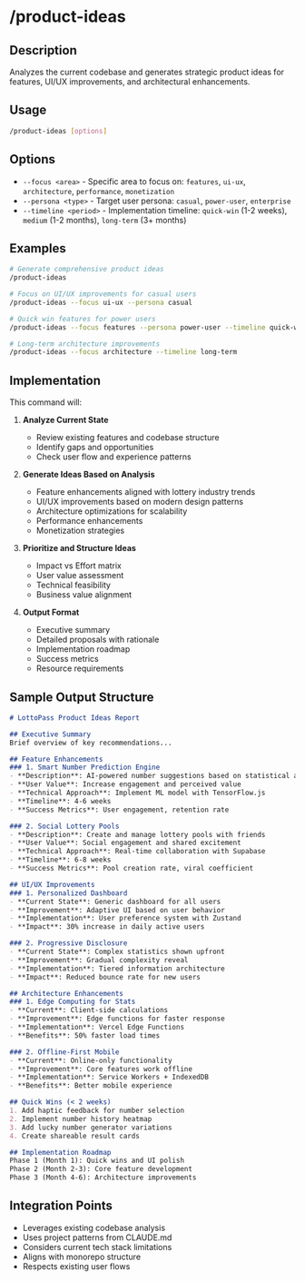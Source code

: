 # /product-ideas

## Description
Analyzes the current codebase and generates strategic product ideas for features, UI/UX improvements, and architectural enhancements.

## Usage
```bash
/product-ideas [options]
```

## Options
- `--focus <area>` - Specific area to focus on: `features`, `ui-ux`, `architecture`, `performance`, `monetization`
- `--persona <type>` - Target user persona: `casual`, `power-user`, `enterprise`
- `--timeline <period>` - Implementation timeline: `quick-win` (1-2 weeks), `medium` (1-2 months), `long-term` (3+ months)

## Examples
```bash
# Generate comprehensive product ideas
/product-ideas

# Focus on UI/UX improvements for casual users
/product-ideas --focus ui-ux --persona casual

# Quick win features for power users
/product-ideas --focus features --persona power-user --timeline quick-win

# Long-term architecture improvements
/product-ideas --focus architecture --timeline long-term
```

## Implementation

This command will:

1. **Analyze Current State**
   - Review existing features and codebase structure
   - Identify gaps and opportunities
   - Check user flow and experience patterns

2. **Generate Ideas Based on Analysis**
   - Feature enhancements aligned with lottery industry trends
   - UI/UX improvements based on modern design patterns
   - Architecture optimizations for scalability
   - Performance enhancements
   - Monetization strategies

3. **Prioritize and Structure Ideas**
   - Impact vs Effort matrix
   - User value assessment
   - Technical feasibility
   - Business value alignment

4. **Output Format**
   - Executive summary
   - Detailed proposals with rationale
   - Implementation roadmap
   - Success metrics
   - Resource requirements

## Sample Output Structure

```markdown
# LottoPass Product Ideas Report

## Executive Summary
Brief overview of key recommendations...

## Feature Enhancements
### 1. Smart Number Prediction Engine
- **Description**: AI-powered number suggestions based on statistical analysis
- **User Value**: Increase engagement and perceived value
- **Technical Approach**: Implement ML model with TensorFlow.js
- **Timeline**: 4-6 weeks
- **Success Metrics**: User engagement, retention rate

### 2. Social Lottery Pools
- **Description**: Create and manage lottery pools with friends
- **User Value**: Social engagement and shared excitement
- **Technical Approach**: Real-time collaboration with Supabase
- **Timeline**: 6-8 weeks
- **Success Metrics**: Pool creation rate, viral coefficient

## UI/UX Improvements
### 1. Personalized Dashboard
- **Current State**: Generic dashboard for all users
- **Improvement**: Adaptive UI based on user behavior
- **Implementation**: User preference system with Zustand
- **Impact**: 30% increase in daily active users

### 2. Progressive Disclosure
- **Current State**: Complex statistics shown upfront
- **Improvement**: Gradual complexity reveal
- **Implementation**: Tiered information architecture
- **Impact**: Reduced bounce rate for new users

## Architecture Enhancements
### 1. Edge Computing for Stats
- **Current**: Client-side calculations
- **Improvement**: Edge functions for faster response
- **Implementation**: Vercel Edge Functions
- **Benefits**: 50% faster load times

### 2. Offline-First Mobile
- **Current**: Online-only functionality
- **Improvement**: Core features work offline
- **Implementation**: Service Workers + IndexedDB
- **Benefits**: Better mobile experience

## Quick Wins (< 2 weeks)
1. Add haptic feedback for number selection
2. Implement number history heatmap
3. Add lucky number generator variations
4. Create shareable result cards

## Implementation Roadmap
Phase 1 (Month 1): Quick wins and UI polish
Phase 2 (Month 2-3): Core feature development
Phase 3 (Month 4-6): Architecture improvements
```

## Integration Points

- Leverages existing codebase analysis
- Uses project patterns from CLAUDE.md
- Considers current tech stack limitations
- Aligns with monorepo structure
- Respects existing user flows